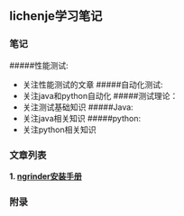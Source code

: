 ## lichenje学习笔记

### 笔记
#####性能测试:
+ 关注性能测试的文章
#####自动化测试:
+ 关注java和python自动化
#####测试理论：
+ 关注测试基础知识
#####Java:
+ 关注java相关知识
#####python:
+ 关注python相关知识







### 文章列表

**1. [ngrinder安装手册](./性能测试/ngrinder.md)**

### 附录








